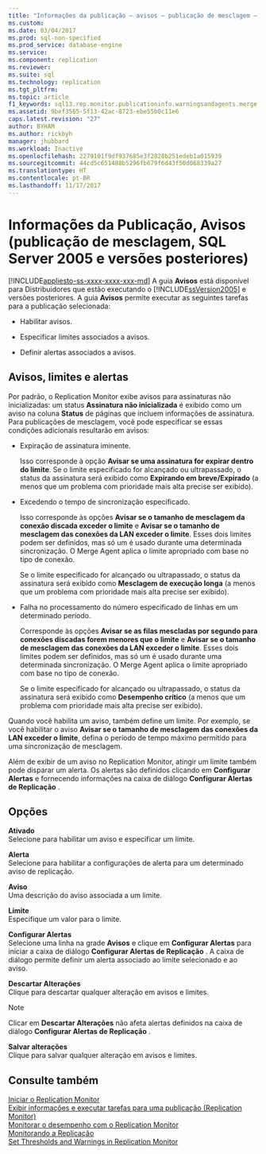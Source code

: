 ```yaml
---
title: "Informações da publicação – avisos – publicação de mesclagem – SQL Server 2005+ | Microsoft Docs"
ms.custom: 
ms.date: 03/04/2017
ms.prod: sql-non-specified
ms.prod_service: database-engine
ms.service: 
ms.component: replication
ms.reviewer: 
ms.suite: sql
ms.technology: replication
ms.tgt_pltfrm: 
ms.topic: article
f1_keywords: sql13.rep.monitor.publicationinfo.warningsandagents.merge.f1
ms.assetid: 9bef3565-5f13-42ac-8723-ebe55b0c11e6
caps.latest.revision: "27"
author: BYHAM
ms.author: rickbyh
manager: jhubbard
ms.workload: Inactive
ms.openlocfilehash: 2279101f9df937685e3f2828b251edeb1a015939
ms.sourcegitcommit: 44cd5c651488b5296fb679f6d43f50d068339a27
ms.translationtype: HT
ms.contentlocale: pt-BR
ms.lasthandoff: 11/17/2017
---
```

# <a name="publication-information-warnings-merge-publication-sql-server-2005-and-later"></a>Informações da Publicação, Avisos (publicação de mesclagem, SQL Server 2005 e versões posteriores)
[!INCLUDE[appliesto-ss-xxxx-xxxx-xxx-md](../../includes/appliesto-ss-xxxx-xxxx-xxx-md.md)] A guia **Avisos** está disponível para Distribuidores que estão executando o [!INCLUDE[ssVersion2005](../../includes/ssversion2005-md.md)] e versões posteriores. A guia **Avisos** permite executar as seguintes tarefas para a publicação selecionada:  
  
-   Habilitar avisos.  
  
-   Especificar limites associados a avisos.  
  
-   Definir alertas associados a avisos.  
  
## <a name="warnings-thresholds-and-alerts"></a>Avisos, limites e alertas  
 Por padrão, o Replication Monitor exibe avisos para assinaturas não inicializadas: um status **Assinatura não inicializada** é exibido como um aviso na coluna **Status** de páginas que incluem informações de assinatura. Para publicações de mesclagem, você pode especificar se essas condições adicionais resultarão em avisos:  
  
-   Expiração de assinatura iminente.  
  
     Isso corresponde à opção **Avisar se uma assinatura for expirar dentro do limite**. Se o limite especificado for alcançado ou ultrapassado, o status da assinatura será exibido como **Expirando em breve/Expirado** (a menos que um problema com prioridade mais alta precise ser exibido).  
  
-   Excedendo o tempo de sincronização especificado.  
  
     Isso corresponde às opções **Avisar se o tamanho de mesclagem da conexão discada exceder o limite** e **Avisar se o tamanho de mesclagem das conexões da LAN exceder o limite**. Esses dois limites podem ser definidos, mas só um é usado durante uma determinada sincronização. O Merge Agent aplica o limite apropriado com base no tipo de conexão.  
  
     Se o limite especificado for alcançado ou ultrapassado, o status da assinatura será exibido como **Mesclagem de execução longa** (a menos que um problema com prioridade mais alta precise ser exibido).  
  
-   Falha no processamento do número especificado de linhas em um determinado período.  
  
     Corresponde às opções **Avisar se as filas mescladas por segundo para conexões discadas forem menores que o limite** e **Avisar se o tamanho de mesclagem das conexões da LAN exceder o limite**. Esses dois limites podem ser definidos, mas só um é usado durante uma determinada sincronização. O Merge Agent aplica o limite apropriado com base no tipo de conexão.  
  
     Se o limite especificado for alcançado ou ultrapassado, o status da assinatura será exibido como **Desempenho crítico** (a menos que um problema com prioridade mais alta precise ser exibido).  
  
 Quando você habilita um aviso, também define um limite. Por exemplo, se você habilitar o aviso **Avisar se o tamanho de mesclagem das conexões da LAN exceder o limite**, defina o período de tempo máximo permitido para uma sincronização de mesclagem.  
  
 Além de exibir de um aviso no Replication Monitor, atingir um limite também pode disparar um alerta. Os alertas são definidos clicando em **Configurar Alertas** e fornecendo informações na caixa de diálogo **Configurar Alertas de Replicação** .  
  
## <a name="options"></a>Opções  
 **Ativado**  
 Selecione para habilitar um aviso e especificar um limite.  
  
 **Alerta**  
 Selecione para habilitar a configurações de alerta para um determinado aviso de replicação.  
  
 **Aviso**  
 Uma descrição do aviso associada a um limite.  
  
 **Limite**  
 Especifique um valor para o limite.  
  
 **Configurar Alertas**  
 Selecione uma linha na grade **Avisos** e clique em **Configurar Alertas** para iniciar a caixa de diálogo **Configurar Alertas de Replicação** . A caixa de diálogo permite definir um alerta associado ao limite selecionado e ao aviso.  
  
 **Descartar Alterações**  
 Clique para descartar qualquer alteração em avisos e limites.  
  
> [!NOTE]  
>  Clicar em **Descartar Alterações** não afeta alertas definidos na caixa de diálogo **Configurar Alertas de Replicação** .  
  
 **Salvar alterações**  
 Clique para salvar qualquer alteração em avisos e limites.  
  
## <a name="see-also"></a>Consulte também  
 [Iniciar o Replication Monitor](../../relational-databases/replication/monitor/start-the-replication-monitor.md)   
 [Exibir informações e executar tarefas para uma publicação &#40;Replication Monitor&#41;](../../relational-databases/replication/monitor/view-information-and-perform-tasks-for-a-publication-replication-monitor.md)   
 [Monitorar o desempenho com o Replication Monitor](../../relational-databases/replication/monitor/monitor-performance-with-replication-monitor.md)   
 [Monitorando a Replicação](../../relational-databases/replication/monitor/monitoring-replication-overview.md)   
 [Set Thresholds and Warnings in Replication Monitor](../../relational-databases/replication/monitor/set-thresholds-and-warnings-in-replication-monitor.md)  
  
  
